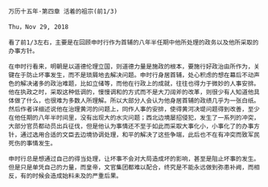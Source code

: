 `万历十五年·第四章 活着的祖宗(前1/3)`

`Thu，Nov 29, 2018`

`看了前1/3左右，主要是在回顾申时行作为首辅的八年半任期中他所处理的政务以及他所采取的办事方针。`

`在申时行看来，明朝是以道德伦理立国，则道德力量是施政的根本，要施行好政治由所作为，关键在于防止坏事发生，而不是琐屑地去解决问题。申时行身居首辅，处心积虑的想在幕后不动声色的解决诸多的政治难题，比如立储等，而他在行政上的成就，往往也得力于微妙的人事安排。他在执政之时，采取这种低调的，慢慢调和的方式而不是大刀阔斧的改革，则很少有人知道他具体做了什么，也很难为多数人所理解。所以大部分人会认为他身居首辅的政绩几乎为一张白纸。然后作者详细述说他在治理黄河的问题上，同作人事的安排，使得黄河决堤问题得到改善，至少在他任期的八年半时间里，没有出现大的水灾问题；西北边境屡招侵犯，发生了一系列的冲突，大部分官员都动员出兵征伐，但是他认为事情还不至于如此而采取大事化小，小事化了的办事方针，通过选用合适的文臣去边境协调处理，和平的解决了这些争端，此后也不在有冲突而致军民死伤的事情发生。`

`申时行总是想通过自己的得当处理，让坏事不会对大局造成坏的影响，甚至是阻止坏事的发生。但是只是单凭自己的力量，而皇帝，文官集团都难以配合，终究是不能永远做到弥患补阙，而相反，有的时候会造成始料未及的严重后果。`
